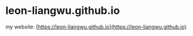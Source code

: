 # leon-liangwu.github.io


my website: [https://leon-liangwu.github.io](https://leon-liangwu.github.io)
